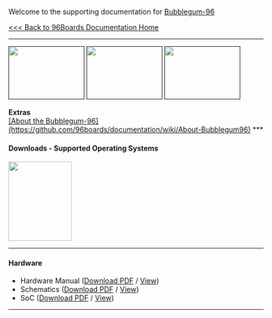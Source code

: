 Welcome to the supporting documentation for [Bubblegum-96]()

[<<< Back to 96Boards Documentation Home](https://github.com/96boards/documentation/wiki)

***

[<img src="http://i.imgur.com/ykySoFc.png" data-canonical-src="http://i.imgur.com/ykySoFc.png" width="150" height="105" />]()
[<img src="http://i.imgur.com/R6Fn3IS.png" data-canonical-src="http://i.imgur.com/R6Fn3IS.png" width="150" height="105" />]()
[<img src="http://i.imgur.com/fRZZpdq.png" data-canonical-src="http://i.imgur.com/fRZZpdq.png" width="150" height="105" />]()

<p align="left">
  <b>Extras</b><br>
  <a href="#">[About the Bubblegum-96](https://github.com/96boards/documentation/wiki/About-Bubblegum96)</a>
***

#### Downloads - Supported Operating Systems

[<img src="http://i.imgur.com/7rrS2JR.png" data-canonical-src="http://i.imgur.com/7rrS2JR.png" width="125" height="157" />](https://github.com/96boards/documentation/blob/master/ConsumerEdition/Bubblegum-96/README.md)

***

#### Hardware

- Hardware Manual ([Download PDF](https://github.com/96boards/documentation/raw/master/bubblegum-96/HardwareManual_Bubblegum96.pdf) / [View](https://github.com/96boards/documentation/blob/master/bubblegum-96/HardwareManual_Bubblegum96.pdf))
- Schematics ([Download PDF](https://github.com/96boards/documentation/raw/master/bubblegum-96/Schematics_Bubblegum96.pdf) / [View](https://github.com/96boards/documentation/blob/master/bubblegum-96/Schematics_Bubblegum96.pdf)) 
- SoC ([Download PDF](https://github.com/96boards/documentation/raw/master/bubblegum-96/SoC_bubblegum96.pdf) / [View](https://github.com/96boards/documentation/blob/master/bubblegum-96/SoC_bubblegum96.pdf))

***